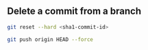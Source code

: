 ## Delete a commit from a branch

```bash
git reset --hard <sha1-commit-id>
```

```bash
git push origin HEAD --force
```